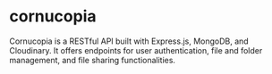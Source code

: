 # cornucopia
Cornucopia is a RESTful API built with Express.js, MongoDB, and Cloudinary. It offers endpoints for user authentication, file and folder management, and file sharing functionalities.
